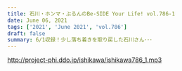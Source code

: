 ```yaml
---
title: 石川・ホンマ・ぶるんのBe-SIDE Your Life! vol.786-1
date: June 06, 2021
tags: ['2021', 'June 2021', 'vol.786']
draft: false
summary: 6/1収録！少し落ち着きを取り戻した石川さん･･･
---
```


http://project-phi.ddo.jp/ishikawa/ishikawa786_1.mp3

